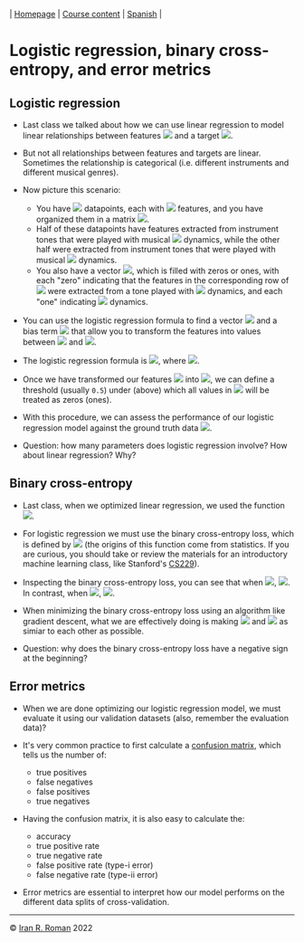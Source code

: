 | [Homepage](https://dl4genaudio.github.io) | [Course content](https://dl4genaudio.github.io/#course-content) | [Spanish](https://dl4genaudio-github-io.translate.goog/?_x_tr_sl=en&_x_tr_tl=es&_x_tr_hl=en-US) |

# Logistic regression, binary cross-entropy, and error metrics

## Logistic regression

* Last class we talked about how we can use linear regression to model linear relationships between features <img src="https://render.githubusercontent.com/render/math?math=X \in \mathbb{R}^{N\times D}"> and a target <img src="https://render.githubusercontent.com/render/math?math=Y \in \mathbb{R}^{N}">.

* But not all relationships between features and targets are linear. Sometimes the relationship is categorical (i.e. different instruments and different musical genres).

* Now picture this scenario:
    * You have <img src="https://render.githubusercontent.com/render/math?math=N"> datapoints, each with <img src="https://render.githubusercontent.com/render/math?math=D"> features, and you have organized them in a matrix <img src="https://render.githubusercontent.com/render/math?math=X \in \mathbb{R}^{N\times D}">.
    * Half of these datapoints have features extracted from instrument tones that were played with musical <img src="https://render.githubusercontent.com/render/math?math=pp"> dynamics, while the other half were extracted from instrument tones that were played with musical <img src="https://render.githubusercontent.com/render/math?math=ff"> dynamics. 
    * You also have a vector <img src="https://render.githubusercontent.com/render/math?math=Y \in \mathbb{R}^{N}">, which is filled with zeros or ones, with each "zero" indicating that the features in the corresponding row of <img src="https://render.githubusercontent.com/render/math?math=X \in \mathbb{R}^{N\times D}"> were extracted from a tone played with <img src="https://render.githubusercontent.com/render/math?math=pp"> dynamics, and each "one" indicating <img src="https://render.githubusercontent.com/render/math?math=ff"> dynamics.

* You can use the logistic regression formula to find a vector <img src="https://render.githubusercontent.com/render/math?math=w \in \mathbb{R}^{D}"> and a bias term <img src="https://render.githubusercontent.com/render/math?math=b \in \mathbb{R}^{1}"> that allow you to transform the features into values between <img src="https://render.githubusercontent.com/render/math?math=0"> and <img src="https://render.githubusercontent.com/render/math?math=1">. 

* The logistic regression formula is <img src="https://render.githubusercontent.com/render/math?math=\hat{y} = \sigma(\theta) = \frac{1}{1+e^{-\theta}} \in \mathbb{R}^{N}">, where <img src="https://render.githubusercontent.com/render/math?math=\theta = Xw %2B b">.

* Once we have transformed our features <img src="https://render.githubusercontent.com/render/math?math=X"> into <img src="https://render.githubusercontent.com/render/math?math=\theta = \hat{y}">, we can define a threshold (usually `0.5`) under (above) which all values in <img src="https://render.githubusercontent.com/render/math?math=\hat{y}"> will be treated as zeros (ones). 

* With this procedure, we can assess the performance of our logistic regression model against the ground truth data <img src="https://render.githubusercontent.com/render/math?math=y">.

* Question: how many parameters does logistic regression involve? How about linear regression? Why?

## Binary cross-entropy

* Last class, when we optimized linear regression, we used the function <img src="https://render.githubusercontent.com/render/math?math=J = \frac{1}{2}\frac{1}{N} \sum_1^N (y_i - \hat{y_i})^2">.

* For logistic regression we must use the binary cross-entropy loss, which is defined by <img src="https://render.githubusercontent.com/render/math?math=J = -\frac{1}{N} \sum{i=1}^{N} y_i log(\hat{y}_i) %2B (1-y_i)log(1-\hat{y}_i)"> (the origins of this function come from statistics. If you are curious, you should take or review the materials for an introductory machine learning class, like Stanford's [CS229](https://cs229.stanford.edu/notes2021fall/cs229-notes1.pdf)).

* Inspecting the binary cross-entropy loss, you can see that when <img src="https://render.githubusercontent.com/render/math?math=y_i=0">, <img src="https://render.githubusercontent.com/render/math?math=J = -\frac{1}^{N} \sum{i=1}{N} (1-y_i)log(1-\hat{y}_i)">. In contrast, when <img src="https://render.githubusercontent.com/render/math?math=y_i=1">, <img src="https://render.githubusercontent.com/render/math?math=J = -\frac{1}{N} \sum{i=1}^{N} y_ilog(\hat{y}_i)">.

* When minimizing the binary cross-entropy loss using an algorithm like gradient descent, what we are effectively doing is making <img src="https://render.githubusercontent.com/render/math?math=y"> and <img src="https://render.githubusercontent.com/render/math?math=\hat{y}"> as simiar to each other as possible.

* Question: why does the binary cross-entropy loss have a negative sign at the beginning?

## Error metrics

* When we are done optimizing our logistic regression model, we must evaluate it using our validation datasets (also, remember the evaluation data)?

* It's very common practice to first calculate a [confusion matrix](https://en.wikipedia.org/wiki/Confusion_matrix), which tells us the number of:
    * true positives
    * false negatives
    * false positives
    * true negatives

* Having the confusion matrix, it is also easy to calculate the:
    * accuracy
    * true positive rate
    * true negative rate
    * false positive rate (type-i error)
    * false negative rate (type-ii error)

* Error metrics are essential to interpret how our model performs on the different data splits of cross-validation.


___

&copy; [Iran R. Roman](https://iranroman.github.io) 2022
